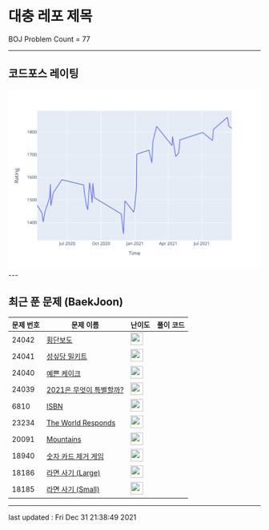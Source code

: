 # 대충 레포 제목

BOJ Problem Count = 77

---

## 코드포스 레이팅
[![Rating Graph](./cfStats.svg)](https://github.com/ingyu1008/Algorithm-Problem-Solving/blob/master/cfStats.html)---

## 최근 푼 문제 (BaekJoon)
| 문제 번호 | 문제 이름 | 난이도 | 풀이 코드 |
| --- | --- | --- | --- |
| 24042 | [횡단보도](https://www.acmicpc.net/problem/24042) | <img height="25px" width="25px=" src="https://static.solved.ac/tier_small/15.svg"/> |  |
| 24041 | [성싶당 밀키트](https://www.acmicpc.net/problem/24041) | <img height="25px" width="25px=" src="https://static.solved.ac/tier_small/13.svg"/> |  |
| 24040 | [예쁜 케이크](https://www.acmicpc.net/problem/24040) | <img height="25px" width="25px=" src="https://static.solved.ac/tier_small/9.svg"/> |  |
| 24039 | [2021은 무엇이 특별할까?](https://www.acmicpc.net/problem/24039) | <img height="25px" width="25px=" src="https://static.solved.ac/tier_small/6.svg"/> |  |
| 6810 | [ISBN](https://www.acmicpc.net/problem/6810) | <img height="25px" width="25px=" src="https://static.solved.ac/tier_small/2.svg"/> |  |
| 23234 | [The World Responds](https://www.acmicpc.net/problem/23234) | <img height="25px" width="25px=" src="https://static.solved.ac/tier_small/1.svg"/> |  |
| 20091 | [Mountains](https://www.acmicpc.net/problem/20091) | <img height="25px" width="25px=" src="https://static.solved.ac/tier_small/22.svg"/> |  |
| 18940 | [숫자 카드 제거 게임](https://www.acmicpc.net/problem/18940) | <img height="25px" width="25px=" src="https://static.solved.ac/tier_small/20.svg"/> |  |
| 18186 | [라면 사기 (Large)](https://www.acmicpc.net/problem/18186) | <img height="25px" width="25px=" src="https://static.solved.ac/tier_small/22.svg"/> |  |
| 18185 | [라면 사기 (Small)](https://www.acmicpc.net/problem/18185) | <img height="25px" width="25px=" src="https://static.solved.ac/tier_small/22.svg"/> |  |


---

last updated : Fri Dec 31 21:38:49 2021

